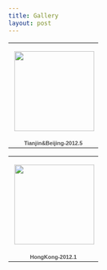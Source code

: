 ```yaml
---
title: Gallery
layout: post
---
```


<table style="width:194px;"><tr><td align="center" style="height:194px;background:url(https://picasaweb.google.com/s/c/transparent_album_background.gif) no-repeat left"><a href="https://picasaweb.google.com/109915721717462682982/TianjinBeijing20125?authuser=0&feat=embedwebsite"><img src="https://lh5.googleusercontent.com/-1gNCsd9qoNA/T6UYvWXfhuE/AAAAAAAAAUw/WnrVOmSL8Tg/s160-c/TianjinBeijing20125.jpg" width="160" height="160" style="margin:1px 0 0 4px;"></a></td></tr><tr><td style="text-align:center;font-family:arial,sans-serif;font-size:11px"><a href="https://picasaweb.google.com/109915721717462682982/TianjinBeijing20125?authuser=0&feat=embedwebsite" style="color:#4D4D4D;font-weight:bold;text-decoration:none;">Tianjin&amp;Beijing-2012.5</a></td></tr></table>
<table style="width:194px;"><tr><td align="center" style="height:194px;background:url(https://picasaweb.google.com/s/c/transparent_album_background.gif) no-repeat left"><a href="https://picasaweb.google.com/109915721717462682982/HongKong20121?authuser=0&feat=embedwebsite"><img src="https://lh6.googleusercontent.com/-EtMXN0YidUE/T22xD8oue4E/AAAAAAAAAJg/d6LPTHhsupI/s160-c/HongKong20121.jpg" width="160" height="160" style="margin:1px 0 0 4px;"></a></td></tr><tr><td style="text-align:center;font-family:arial,sans-serif;font-size:11px"><a href="https://picasaweb.google.com/109915721717462682982/HongKong20121?authuser=0&feat=embedwebsite" style="color:#4D4D4D;font-weight:bold;text-decoration:none;">HongKong-2012.1</a></td></tr></table>
